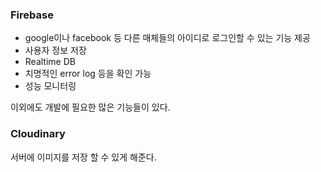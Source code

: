 ### Firebase

- google이나 facebook 등 다른 매체들의 아이디로 로그인할 수 있는 기능 제공
- 사용자 정보 저장
- Realtime DB
- 치명적인 error log 등을 확인 가능
- 성능 모니터링

이외에도 개발에 필요한 많은 기능들이 있다.

### Cloudinary

서버에 이미지를 저장 할 수 있게 해준다.
